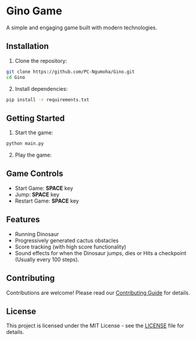 # Gino Game

A simple and engaging game built with modern technologies.

## Installation

1. Clone the repository:
```bash
git clone https://github.com/PC-Ngumoha/Gino.git
cd Gino
```

2. Install dependencies:
```bash
pip install -r requirements.txt
```

## Getting Started

1. Start the game:
```bash
python main.py
```

2. Play the game:


## Game Controls

- Start Game: __SPACE__ key
- Jump: __SPACE__ key
- Restart Game: __SPACE__ key

## Features

- Running Dinosaur
- Progressively generated cactus obstacles
- Score tracking (with high score functionality)
- Sound effects for when the Dinosaur jumps, dies or Hits a checkpoint (Usually every 100 steps).

## Contributing

Contributions are welcome! Please read our [Contributing Guide](CONTRIBUTING.md) for details.

## License

This project is licensed under the MIT License - see the [LICENSE](LICENSE) file for details.